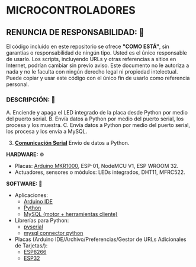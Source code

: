 # MICROCONTROLADORES

## RENUNCIA DE RESPONSABILIDAD: 📢
El código incluído en este repositorio se ofrece **"COMO ESTÁ"**, sin garantías o responsabilidad de ningún tipo. Usted es el único responsable de usarlo. Los scripts, incluyendo URLs y otras referencias a sitios en Internet, podrían cambiar sin previo aviso. Este documento no le autoriza a nada y no le faculta con ningún derecho legal ni propiedad intelectual. Puede copiar y usar este código con el único fin de usarlo como referencia personal.

### DESCRIPCIÓN: 🚀
A. Enciende y apaga el LED integrado de la placa desde Python por medio del puerto serial.
B. Envía datos a Python por medio del puerto serial, los procesa y los muestra.
C. Envía datos a Python por medio del puerto serial, los procesa y los envía a MySQL.

3. **[Comunicación Serial](https://github.com/mauricioge/microcontroladores/tree/master/3.%20Comunicaci%C3%B3n%20Serial)** Envío de datos a Python.

**HARDWARE:** ⚙
- Placas: [Arduino MKR1000](https://store.arduino.cc/usa/arduino-mkr1000), ESP-01, NodeMCU V1, ESP WROOM 32.
- Actuadores, sensores o módulos: LEDs integrados, DHT11, MFRC522.

**SOFTWARE:** 💾
- Aplicaciones:
    + [Arduino IDE](https://www.arduino.cc/en/main/software/)
    + [Python](https://www.python.org/downloads/)
    + [MySQL (motor + herramientas cliente)](https://dev.mysql.com/downloads/workbench/)
- Librerías para Python:
    + [pyserial](https://pypi.org/project/pyserial/)
    + [mysql connector python](https://pypi.org/project/mysql-connector-python/)
- Placas (Arduino IDE/Archivo/Preferencias/Gestor de URLs Adicionales de Tarjetas/):
    + [ESP8266](http://arduino.esp8266.com/stable/package_esp8266com_index.json)
    + [ESP32](http://dl.espressif.com/dl/package_esp32_index.json)
